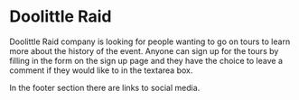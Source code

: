 # Doolittle Raid

Doolittle Raid company is looking for people wanting to go on tours to learn more about the history of the event. Anyone can sign up for the tours by filling in the form on the sign up page and they have the choice to leave a comment if they would like to in the textarea box. 

In the footer section there are links to social media. 
